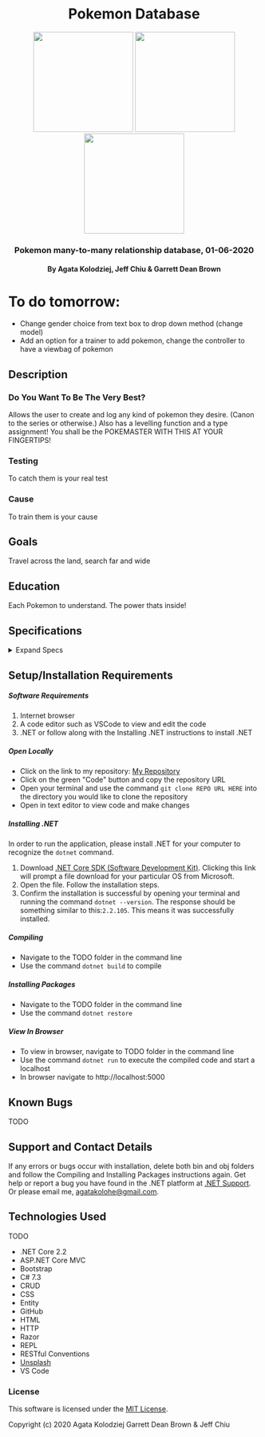 <div align="center">

# Pokemon Database

</div>

<div align="center">
<img src="https://github.com/agatakolohe.png" width="200px" height="auto" >
<img src="https://github.com/jeffchiudev.png" width="200px" height="auto" >
<img src="https://github.com/GarrettBrown-dev.png" width="200px" height="auto" >

</div>
<h3 align="center">Pokemon many-to-many relationship database, 01-06-2020</h3>
<h4 align="center"> By Agata Kolodziej, Jeff Chiu & Garrett Dean Brown </h4>

# To do tomorrow:

- Change gender choice from text box to drop down method (change model)
- Add an option for a trainer to add pokemon, change the controller to have a viewbag of pokemon

## Description

### Do You Want To Be The Very Best?

Allows the user to create and log any kind of pokemon they desire. (Canon to the series or otherwise.) Also has a levelling function and a type assignment! You shall be the POKEMASTER WITH THIS AT YOUR FINGERTIPS!

### Testing

To catch them is your real test

### Cause

To train them is your cause

## Goals

Travel across the land, search far and wide

## Education

Each Pokemon to understand.
The power thats inside!

## Specifications

<details>
  <summary>Expand Specs</summary>

### Describe: Name()

| Test | Expect |
| Are you the very best? | Does user use PokemonDb? | Yes |

</details>

## Setup/Installation Requirements

##### Software Requirements

1. Internet browser
2. A code editor such as VSCode to view and edit the code
3. .NET or follow along with the Installing .NET instructions to install .NET

##### Open Locally

- Click on the link to my repository: [My Repository]()
- Click on the green "Code" button and copy the repository URL
- Open your terminal and use the command `git clone REPO URL HERE` into the directory you would like to clone the repository
- Open in text editor to view code and make changes

##### Installing .NET

In order to run the application, please install .NET for your computer to recognize the `dotnet` command.

1. Download [.NET Core SDK (Software Development Kit)](https://dotnet.microsoft.com/download/thank-you/dotnet-sdk-2.2.106-macos-x64-installer). Clicking this link will prompt a file download for your particular OS from Microsoft.
2. Open the file. Follow the installation steps.
3. Confirm the installation is successful by opening your terminal and running the command `dotnet --version`. The response should be something similar to this:`2.2.105`. This means it was successfully installed.

##### Compiling

- Navigate to the TODO folder in the command line
- Use the command `dotnet build` to compile

##### Installing Packages

- Navigate to the TODO folder in the command line
- Use the command `dotnet restore`

##### View In Browser

- To view in browser, navigate to TODO folder in the command line
- Use the command `dotnet run` to execute the compiled code and start a localhost
- In browser navigate to http://localhost:5000

## Known Bugs

TODO

## Support and Contact Details

If any errors or bugs occur with installation, delete both bin and obj folders and follow the Compiling and Installing Packages instructions again. Get help or report a bug you have found in the .NET platform at [.NET Support](https://dotnet.microsoft.com/platform/support). Or please email me, <agatakolohe@gmail.com>.

## Technologies Used

TODO

- .NET Core 2.2
- ASP.NET Core MVC
- Bootstrap
- C# 7.3
- CRUD
- CSS
- Entity
- GitHub
- HTML
- HTTP
- Razor
- REPL
- RESTful Conventions
- [Unsplash](https://unsplash.com/)
- VS Code

### License

This software is licensed under the [MIT License](https://choosealicense.com/licenses/mit/).

Copyright (c) 2020 Agata Kolodziej Garrett Dean Brown & Jeff Chiu
